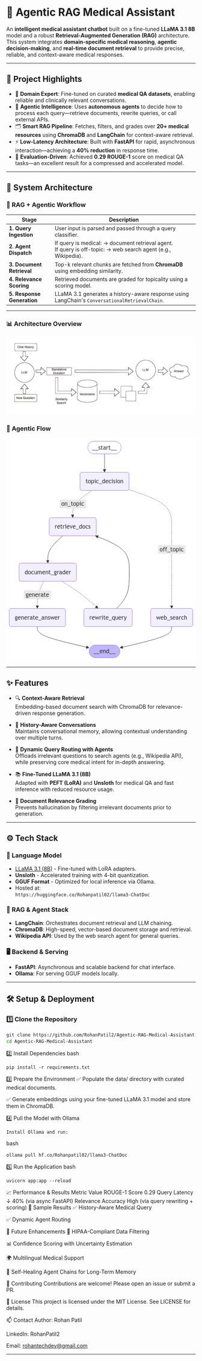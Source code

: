 # 🧠 Agentic RAG Medical Assistant

An **intelligent medical assistant chatbot** built on a fine-tuned **LLaMA 3.1 8B** model and a robust **Retrieval-Augmented Generation (RAG)** architecture. This system integrates **domain-specific medical reasoning**, **agentic decision-making**, and **real-time document retrieval** to provide precise, reliable, and context-aware medical responses.

---

## 🚀 Project Highlights

- 🏥 **Domain Expert**: Fine-tuned on curated **medical QA datasets**, enabling reliable and clinically relevant conversations.
- 🧠 **Agentic Intelligence**: Uses **autonomous agents** to decide how to process each query—retrieve documents, rewrite queries, or call external APIs.
- 🗂️ **Smart RAG Pipeline**: Fetches, filters, and grades over **20+ medical resources** using **ChromaDB** and **LangChain** for context-aware retrieval.
- ⚡ **Low-Latency Architecture**: Built with **FastAPI** for rapid, asynchronous interaction—achieving a **40% reduction** in response time.
- 🧪 **Evaluation-Driven**: Achieved **0.29 ROUGE-1** score on medical QA tasks—an excellent result for a compressed and accelerated model.

---

## 🧬 System Architecture

### 🔁 RAG + Agentic Workflow

| Stage | Description |
|-------|-------------|
| **1. Query Ingestion** | User input is parsed and passed through a query classifier. |
| **2. Agent Dispatch** | If query is medical: → document retrieval agent.<br>If query is off-topic: → web search agent (e.g., Wikipedia). |
| **3. Document Retrieval** | Top-k relevant chunks are fetched from **ChromaDB** using embedding similarity. |
| **4. Relevance Scoring** | Retrieved documents are graded for topicality using a scoring model. |
| **5. Response Generation** | LLaMA 3.1 generates a history-aware response using LangChain's `ConversationalRetrievalChain`. |

---

### 📊 Architecture Overview

![RAG Architecture](docs/1_lBVfMJ__9NjgKYiKI6mp4A.png)

### 🤖 Agentic Flow

![Agentic Workflow](docs/graph.png)

---

## ✨ Features

- 🔍 **Context-Aware Retrieval**  
  Embedding-based document search with ChromaDB for relevance-driven response generation.

- 🧠 **History-Aware Conversations**  
  Maintains conversational memory, allowing contextual understanding over multiple turns.

- 🤖 **Dynamic Query Routing with Agents**  
  Offloads irrelevant questions to search agents (e.g., Wikipedia API), while preserving core medical intent for in-depth answering.

- 📚 **Fine-Tuned LLaMA 3.1 (8B)**  
  Adapted with **PEFT (LoRA)** and **Unsloth** for medical QA and fast inference with reduced resource usage.

- 🧾 **Document Relevance Grading**  
  Prevents hallucination by filtering irrelevant documents prior to generation.

---

## ⚙️ Tech Stack

### 🧠 Language Model

- [LLaMA 3.1 (8B)](https://huggingface.co/meta-llama) - Fine-tuned with LoRA adapters.
- **Unsloth** - Accelerated training with 4-bit quantization.
- **GGUF Format** - Optimized for local inference via Ollama.
- Hosted at:  
  `https://huggingface.co/Rohanpatil02/llama3-ChatDoc`

### 🧠 RAG & Agent Stack

- **LangChain**: Orchestrates document retrieval and LLM chaining.
- **ChromaDB**: High-speed, vector-based document storage and retrieval.
- **Wikipedia API**: Used by the web search agent for general queries.

### 🖥️ Backend & Serving

- **FastAPI**: Asynchronous and scalable backend for chat interface.
- **Ollama**: For serving GGUF models locally.

---

## 🛠️ Setup & Deployment

### 1️⃣ Clone the Repository

```bash
git clone https://github.com/RohanPatil2/Agentic-RAG-Medical-Assistant.git
cd Agentic-RAG-Medical-Assistant
```
2️⃣ Install Dependencies
bash
```
pip install -r requirements.txt
```
3️⃣ Prepare the Environment
✅ Populate the data/ directory with curated medical documents.

✅ Generate embeddings using your fine-tuned LLaMA 3.1 model and store them in ChromaDB.

4️⃣ Pull the Model with Ollama
```
Install Ollama and run:
```
bash
```
ollama pull hf.co/Rohanpatil02/llama3-ChatDoc
```
5️⃣ Run the Application
bash
```
uvicorn app:app --reload
```
📈 Performance & Results
Metric	Value
ROUGE-1 Score	0.29
Query Latency	↓ 40% (via async FastAPI)
Relevance Accuracy	High (via query rewriting + scoring)
📸 Sample Results
✅ History-Aware Medical Query


✅ Dynamic Agent Routing


🔬 Future Enhancements
📖 HIPAA-Compliant Data Filtering

📊 Confidence Scoring with Uncertainty Estimation

🌍 Multilingual Medical Support

🧠 Self-Healing Agent Chains for Long-Term Memory

🤝 Contributing
Contributions are welcome! Please open an issue or submit a PR.

📄 License
This project is licensed under the MIT License. See LICENSE for details.

📫 Contact
Author: Rohan Patil

LinkedIn: RohanPatil2

Email: rohantechdev@gmail.com


---
